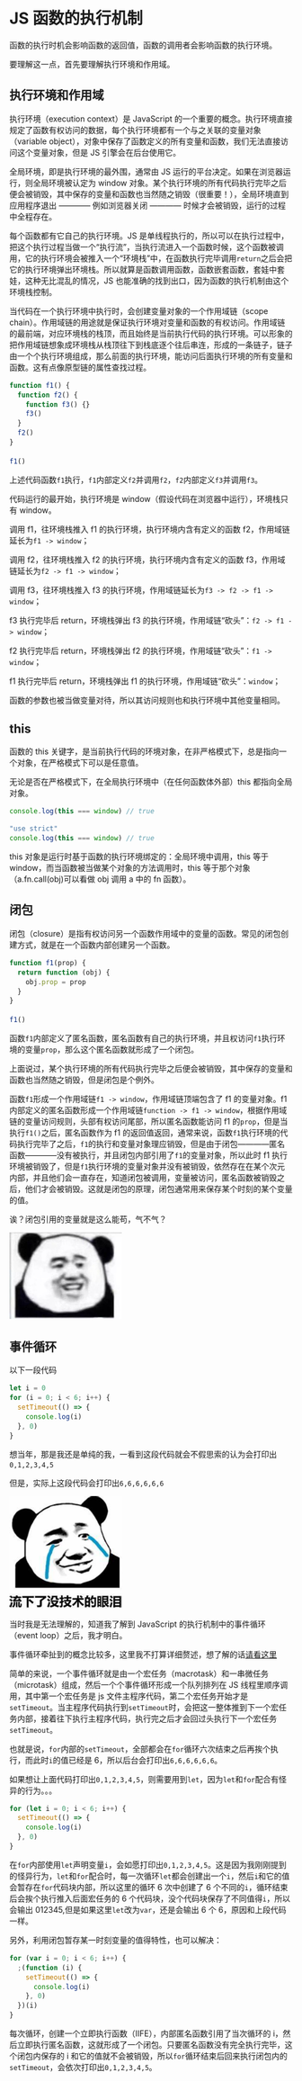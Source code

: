 # JS 函数的执行机制

函数的执行时机会影响函数的返回值，函数的调用者会影响函数的执行环境。

要理解这一点，首先要理解执行环境和作用域。

## 执行环境和作用域

执行环境（execution context）是 JavaScript 的一个重要的概念。执行环境直接规定了函数有权访问的数据，每个执行环境都有一个与之关联的变量对象（variable object），对象中保存了函数定义的所有变量和函数，我们无法直接访问这个变量对象，但是 JS 引擎会在后台使用它。

全局环境，即是执行环境的最外围，通常由 JS 运行的平台决定。如果在浏览器运行，则全局环境被认定为 window 对象。某个执行环境的所有代码执行完毕之后便会被销毁，其中保存的变量和函数也当然随之销毁（很重要！），全局环境直到应用程序退出 ———— 例如浏览器关闭 ———— 时候才会被销毁，运行的过程中全程存在。

每个函数都有它自己的执行环境。JS 是单线程执行的，所以可以在执行过程中，把这个执行过程当做一个“执行流”，当执行流进入一个函数时候，这个函数被调用，它的执行环境会被推入一个“环境栈”中，在函数执行完毕调用`return`之后会把它的执行环境弹出环境栈。所以就算是函数调用函数，函数嵌套函数，套娃中套娃，这种无比混乱的情况，JS 也能准确的找到出口，因为函数的执行机制由这个环境栈控制。

当代码在一个执行环境中执行时，会创建变量对象的一个作用域链（scope chain）。作用域链的用途就是保证执行环境对变量和函数的有权访问。作用域链的最前端，对应环境栈的栈顶，而且始终是当前执行代码的执行环境。可以形象的把作用域链想象成环境栈从栈顶往下到栈底逐个往后串连，形成的一条链子，链子由一个个执行环境组成，那么前面的执行环境，能访问后面执行环境的所有变量和函数。这有点像原型链的属性查找过程。

```javascript
function f1() {
  function f2() {
    function f3() {}
    f3()
  }
  f2()
}

f1()
```

上述代码函数`f1`执行，`f1`内部定义`f2`并调用`f2`，`f2`内部定义`f3`并调用`f3`。

代码运行的最开始，执行环境是 window（假设代码在浏览器中运行），环境栈只有 window。

调用 f1，往环境栈推入 f1 的执行环境，执行环境内含有定义的函数 f2，作用域链延长为`f1 -> window`；

调用 f2，往环境栈推入 f2 的执行环境，执行环境内含有定义的函数 f3，作用域链延长为`f2 -> f1 -> window`；

调用 f3，往环境栈推入 f3 的执行环境，作用域链延长为`f3 -> f2 -> f1 -> window`；

f3 执行完毕后 return，环境栈弹出 f3 的执行环境，作用域链“砍头”：`f2 -> f1 -> window`；

f2 执行完毕后 return，环境栈弹出 f2 的执行环境，作用域链“砍头”：`f1 -> window`；

f1 执行完毕后 return，环境栈弹出 f1 的执行环境，作用域链“砍头”：`window`；

函数的参数也被当做变量对待，所以其访问规则也和执行环境中其他变量相同。

## this

函数的 this 关键字，是当前执行代码的环境对象，在非严格模式下，总是指向一个对象，在严格模式下可以是任意值。

无论是否在严格模式下，在全局执行环境中（在任何函数体外部）this 都指向全局对象。

```javascript
console.log(this === window) // true
```

```javascript
"use strict"
console.log(this === window) // true
```

this 对象是运行时基于函数的执行环境绑定的：全局环境中调用，this 等于 window，而当函数被当做某个对象的方法调用时，this 等于那个对象（a.fn.call(obj)可以看做 obj 调用 a 中的 fn 函数）。

## 闭包

闭包（closure）是指有权访问另一个函数作用域中的变量的函数。常见的闭包创建方式，就是在一个函数内部创建另一个函数。

```javascript
function f1(prop) {
  return function (obj) {
    obj.prop = prop
  }
}

f1()
```

函数`f1`内部定义了匿名函数，匿名函数有自己的执行环境，并且权访问`f1`执行环境的变量`prop`，那么这个匿名函数就形成了一个闭包。

上面说过，某个执行环境的所有代码执行完毕之后便会被销毁，其中保存的变量和函数也当然随之销毁，但是闭包是个例外。

函数`f1`形成一个作用域链`f1 -> window`，作用域链顶端包含了 f1 的变量对象。f1 内部定义的匿名函数形成一个作用域链`function -> f1 -> window`，根据作用域链的变量访问规则，头部有权访问尾部，所以匿名函数能访问 f1 的`prop`，但是当执行`f1()`之后，匿名函数作为 f1 的返回值返回，通常来说，函数`f1`执行环境的代码执行完毕了之后，`f1`的执行和变量对象理应销毁，但是由于闭包————匿名函数————没有被执行，并且闭包内部引用了`f1`的变量对象，所以此时 f1 执行环境被销毁了，但是`f1`执行环境的变量对象并没有被销毁，依然存在在某个次元内部，并且他们会一直存在，知道闭包被调用，变量被访问，匿名函数被销毁之后，他们才会被销毁。这就是闭包的原理，闭包通常用来保存某个时刻的某个变量的值。

诶？闭包引用的变量就是这么能苟，气不气？

<img src="./../img/xixi.jpg" width="200">

## 事件循环

以下一段代码

```javascript
let i = 0
for (i = 0; i < 6; i++) {
  setTimeout(() => {
    console.log(i)
  }, 0)
}
```

想当年，那是我还是单纯的我，一看到这段代码就会不假思索的认为会打印出`0,1,2,3,4,5`

但是，实际上这段代码会打印出`6,6,6,6,6,6`

<img src="./../img/sad.jpg" width="200">

当时我是无法理解的，知道我了解到 JavaScript 的执行机制中的事件循环（event loop）之后，我才明白。

事件循环牵扯到的概念比较多，这里我不打算详细赘述，想了解的话[请看这里](https://jakearchibald.com/2015/tasks-microtasks-queues-and-schedules/)

简单的来说，一个事件循环就是由一个宏任务（macrotask）和一串微任务（microtask）组成，然后一个个事件循环形成一个队列排列在 JS 线程里顺序调用，其中第一个宏任务是 js 文件主程序代码，第二个宏任务开始才是`setTimeout`。当主程序代码执行到`setTimeout`时，会把这一整体推到下一个宏任务内部，接着往下执行主程序代码，执行完之后才会回过头执行下一个宏任务`setTimeout`。

也就是说，`for`内部的`setTimeout`，全部都会在`for`循环六次结束之后再挨个执行，而此时`i`的值已经是 6，所以后台会打印出`6,6,6,6,6,6`。

如果想让上面代码打印出`0,1,2,3,4,5`，则需要用到`let`，因为`let`和`for`配合有怪异的行为。。。

```javascript
for (let i = 0; i < 6; i++) {
  setTimeout(() => {
    console.log(i)
  }, 0)
}
```

在`for`内部使用`let`声明变量`i`，会如愿打印出`0,1,2,3,4,5`。这是因为我刚刚提到的怪异行为，`let`和`for`配合时，每一次循环`let`都会创建出一个`i`，然后`i`和它的值会暂存在`for`代码块内部，所以这里的循环 6 次中创建了 6 个不同的`i`，循环结束后会挨个执行推入后面宏任务的 6 个代码块，没个代码块保存了不同值得`i`，所以会输出 012345,但是如果这里`let`改为`var`，还是会输出 6 个 6，原因和上段代码一样。

另外，利用闭包暂存某一时刻变量的值得特性，也可以解决：

```javascript
for (var i = 0; i < 6; i++) {
  ;(function (i) {
    setTimeout(() => {
      console.log(i)
    }, 0)
  })(i)
}
```

每次循环，创建一个立即执行函数（IIFE），内部匿名函数引用了当次循环的 i，然后立即执行匿名函数，这就形成了一个闭包。只要匿名函数没有完全执行完毕，这个闭包内保存的 i 和它的值就不会被销毁，所以`for`循环结束后回来执行闭包内的`setTimeout`，会依次打印出`0,1,2,3,4,5`。
